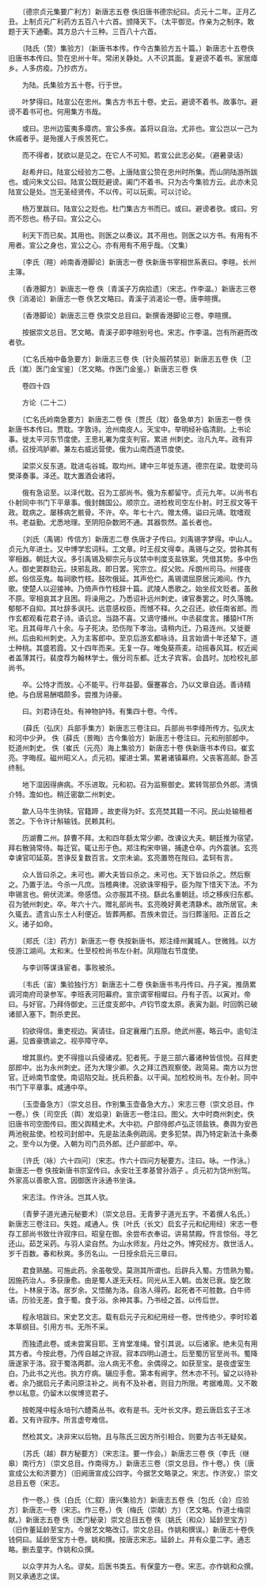 <!-- { "loadSidebar": true } -->
　　〔德宗贞元集要广利方〕新唐志五卷 佚旧唐书德宗纪曰。贞元十二年。正月乙丑。上制贞元广利药方五百八十六首。颁降天下。（太平御览。作亲为之制序。敢题于天下通衢。其方总六十三种。三百八十六首。

　　〔陆氏（贽）集验方〕（新唐书本传。作今古集验方五十篇。）新唐志十五卷佚旧唐书本传曰。贽在忠州十年。常闭关静处。人不识其面。复避谤不着书。家居瘴乡。人多疠疫。乃抄疠方。

　　为陆。氏集验方五十卷。行于世。

　　叶梦得曰。陆宣公在忠州。集古方书五十卷。史云。避谤不着书。故事尔。避谤不着书可也。何用集方书哉。

　　或曰。忠州边蛮夷多瘴疠。宣公多疾。盖将以自治。尤非也。宣公岂以一己为休戚者乎。是殆援人于疾苦死亡。

　　而不得者，犹欲以是见之。在它人不可知。若宣公此志必矣。（避暑录话）

　　赵希弁曰。陆宣公经验方二卷。上唐陆宣公贽在忠州时所集。而山阴陆游所跋也。或问朱文公曰。陆宣公既贬避谤。阖门不着书。只为古今集验方云。此亦未见陆宣公是处。岂无圣经贤传。不以传。可以玩索。可以讨论。

　　杨万里跋曰。陆宣公之贬也。杜门集古方书而已。或曰。避谤者欤。或曰。穷而不怨也。杨子曰。宣公之心。

　　利天下而已矣。其用也。则医之以奏议。其不用也。则医之以方书。有用有不用者。宣公之身也，宣公之心。亦有用有不用乎哉。（文集）

　　〔李氏（暄）岭南香港脚论〕新唐志一卷 佚新唐书宰相世系表曰。李暄。长州主簿。

　　〔香港脚方〕新唐志一卷 佚〔青溪子万病拾遗〕（宋志。作李温。）新唐志三卷 佚〔消渴论〕新唐志一卷 佚艺文略曰。青溪子消渴论一卷。唐李暄撰。

　　〔香港脚论〕新唐志三卷 佚崇文总目曰。新撰香港脚论三卷。李暄撰。

　　按据崇文总目。艺文略。青溪子即李暄别号也。宋志。作李温。岂有所避而改者欤。

　　〔亡名氏袖中备急要方〕新唐志三卷 佚〔针灸服药禁忌〕新唐志五卷 佚〔卫氏（嵩）医门金宝鉴〕（艺文略。作医门金鉴。）新唐志三卷 佚

　　卷四十四

　　方论（二十二）

　　〔亡名氏岭南急要方〕新唐志二卷 佚〔贾氏（耽）备急单方〕新唐志一卷 佚新唐书本传曰。贾耽。字敦诗。沧州南皮人。天宝中。举明经补临清尉。上书论事。徙太平河东节度使。王思礼署为度支判官。累进 州刺史。治凡九年。政有异绩。召授鸿胪卿。兼左右威远营使。俄为山南西道节度使。

　　梁崇义反东道。耽进屯谷城。取均州。建中三年徙东道。德宗在梁。耽使司马樊泽奏事。泽还。耽大置酒会诸将。

　　俄有急诏至。以泽代耽。召为工部尚书。俄为东都留守。贞元九年。以尚书右仆射同中书门下平章事。俄封魏国公。顺宗立。进检枚司空左仆射。时王叔文等干政。耽病之。屡移病乞骸骨。不许。卒。年七十六。赠太傅。谥曰元靖。耽嗜观书。老益勤。尤悉地理。至阴阳杂数罔不通。其器恢然。盖长者也。

　　〔刘氏（禹锡）传信方〕新唐志二卷 佚唐才子传曰。刘禹锡字梦得。中山人。贞元九年进士。又中博学宏词科。工文章。时王叔文得幸。禹锡与之交。尝称其有宰相器。朝廷大议。多引禹锡及柳宗元与议禁中判度支盐铁案。凭借其势。多中伤人。御史窦群劾云。挟邪乱政。即日罢。宪宗立。叔父败。斥朗州司马。州接夜郎。俗信巫鬼。每祠歌竹枝。鼓吹俄延。其声伧伫。禹锡谓屈原居沅湘间。作九歌。使楚人以迎接神。乃倚声作竹枝辞十篇。武陵人悉歌之。始坐叔文贬者。虽赦不原。宰相哀其才且困。将澡用之。乃悉诏补远州刺史。谏官奏罢之。时久落魄。郁郁不自抑。其吐辞多讽托。远意感权臣。而憾不释。久之召还。欲任南省郎。而作玄都观看花君子诗。语讥忿。当路不喜。又谪守播州。中丞裴度言。播猿HT所宅。且其母年八十余。与子死决。恐伤陛下孝治。请稍内迁。乃易连州。又徙夔州。后由和州刺史。入为主客郎中。至京后游玄都咏诗。且言始谪十年还辇下。道士种桃。其盛若霞。又十四年而来。无复一存。唯兔葵燕麦。动摇春风耳。权近闻者盖薄其行。裴度荐为翰林学士。俄分司东都。迁太子宾客。会昌时。加检校礼部尚书。

　　卒。公恃才而放。心不能平。行年益晏。偃蹇寡合。乃以文章自适。善诗精绝。与白居易酬唱颇多。尝推为诗豪。

　　曰。刘君诗在处。有神物护持。有集四十卷。今传。

　　〔薛氏（弘庆）兵部手集方〕新唐志三卷注曰。兵部尚书李绛所传方。弘庆太和河中少尹。 佚〔薛氏（景晦）古今集验方〕新唐志十卷注曰。元和刑部郎中。贬道州刺史。 佚〔崔氏（元亮）海上集验方〕新唐志十卷 佚新唐书本传曰。崔玄亮。字晦叔。磁州昭义人。贞元初。擢进士第。累暑诸镇幕府。父丧客高邮。卧苫终制。

　　地下湿因得痹病。不乐进取。元和初。召为监察御史。累转驾部负外郎。清慎介特。澹如也。稍迁密歙二州刺史。

　　歙人马牛生驹犊。官籍蹄 。故吏得为奸。玄亮焚其籍一不问。民山处输租者苦之。下令许计斛输钱。民赖其利。

　　历湖曹二州。辞曹不拜。太和四年繇太常少卿。改谏议大夫。朝廷推为宿望。拜右散骑常侍。每迁官。辄让形于色。郑注构宋申锡，捕逮仓卒。内外震骇。玄亮幸谏官叩延英。苦诤反复数百言。文宗未谕。玄亮置笏在陛曰。孟轲有言。

　　众人皆曰杀之。未可也。卿大夫皆曰杀之。未可也。天下皆曰杀之。然后察之。乃置于法。今杀一凡庶。当稽典律。况欲诛宰相乎。臣为陛下惜天下法。不为申锡言也。俯伏流涕。帝感悟。众亦服其不挠。繇此名重朝廷。顷之移疾归东都。召为虢州刺史。卒。年六十六。赠礼部尚书。玄亮晚好黄老清静术。故所居官。未久辄去。遗言山东士人利便近。皆葬两都。吾族未尝迁。当归葬滏阳。正首丘之义。诸子如命。

　　〔郑氏（注）药方〕新唐志一卷 佚按新唐书。郑注绛州翼城人。世微贱。以方伎游江湖间。太和末。仕至校检尚书左仆射。凤翔陇右节度使。

　　与李训等谋诛宦者。事败被杀。

　　〔韦氏（宙）集验独行方〕新唐志十二卷 佚新唐书韦丹传曰。丹子寅。推荫累调河南府司录参军。李班表河阳幕府。宣宗谓宰相墀曰。丹有子否。以寅对。帝曰。与好官。乃拜侍御史。三迁度支郎中。卢钧节度太原。表寅为副。时回鹘已破诸部入塞下。剽杀吏民。

　　钧欲得信。重吏视边。寅请往。自定襄雁门五原。绝武州塞。略云中。逾旬注遍。见酋豪镌谕之。视亭障守卒。

　　增其禀约。吏不得擅以兵侵诸戎。犯者死。于是三部六蕃诸种皆信悦。召拜吏部郎中。出为永州刺史。还为大理少卿。久之拜江西观察使。政简易。南方以为世官。迁岭南节度使。南诏陷交趾。抚兵积备。以干闻。加检校尚书。左仆射。同中书门下平章事。咸通中卒。

　　〔玉壶备急方〕（崇文总目。作别集玉壶备急大方。）宋志三卷（崇文总目。作一卷。）佚〔司空氏（舆）发焰录〕新唐志一卷注曰。图父。大中时商州刺史。佚旧唐书司空图传曰。图父舆精史术。大中初。户部侍郎卢弘正领盐铁。奏舆为安邑两池税盐使。检校司封郎中。先是盐法条例疏阔。吏多犯禁。舆乃特定新法十条奏之。至今以为便。入朝为司门员外郎。迁户部郎中。卒。

　　〔许氏（咏）六十四问〕（宋志。作六十四问方秘要方。注曰。咏。一作泳。）新唐志一卷 佚按新唐书宗室传曰。永安壮王孝基曾孙涵子 。贞元初为饶州别驾。外家高以善歌入宫。因御医许泳通书坐诛。

　　宋志注。作许泳。岂其人欤。

　　〔青萝子道光通元秘要术〕（崇文总目。无青萝子道光五字。不着撰人名氏。）新唐志三卷注曰。失姓。咸通人。佚〔叶氏（长文）启玄子元和纪用经〕宋志一卷 存工部尚书致仕许寂序曰。昭皇在御。余尝布衣奉诏。讲易禁殿。忤言惊俗。寻乞还山。茹芝采药。与羽人梁自然。为山水师友。丹灶之外。博究经方。救世活人。岁千百数。春和秋爽。多历名山。一日授余启元三章曰。

　　君食熟酪。可施此药。余虽敬受。莫测其所谓也。后辟兵入蜀。方悟熟为蜀。因施药治人。多获康愈。由是蜀人遂无夭枉。同光从王入朝。齿发已衰。旋乞致仕。卜林泉于洛。居岁余。又悟酪为洛。自洛人得药。起死者不可胜数。白牛师语。历验无差。食于蜀。食于浴。余神其事。乃书经之首。以传后世。

　　程永培跋曰。宋史艺文志。载有启元子元和纪用经一卷。世传绝少。李时珍着本草纲目。引用方书。无所不采。

　　而独遗此卷。或未尝寓目耶。王肯堂准绳。曾引其说。以后诸家。绝未见有用其方者。今按此卷。乃传自越之许寂。寂本四明山道士。后至蜀历官至尚书。蜀降唐遂家于洛。寂于蜀洛两郡。治人病无不愈。余偶得之。如获至宝。是夜虚室生白。乃此书之光也。执方疗病。辍应手愈。第本有阙字。然木亦不刊。留之以待补者。余乃据启元子素问原注补之。尚有不及补者。则目力所限。考据难周。又不敢参以私意。仍留木以俟博览君子。

　　按乾隆中程永培刊六醴斋丛书。收有是书。无叶长文序。题云唐启玄子王冰着。又有许寂序。所言虚夸难信。

　　然检其文。决非宋以后物。且与陈氏三因方所引相合。则要为古书无疑矣。

　　〔苏氏（越）群方秘要方〕（宋志注。要一作会。）新唐志三卷 佚〔李氏（继皋）南行方〕（崇文总目。作南得方。）新唐志三卷（崇文总目。作十卷。）佚〔唐宣成公太和济要方〕（旧阙唐宣成公四字。今据艺文略录之。宋志。作济安。）崇文总目五卷（宋志。

　　作一卷。）佚〔白氏（仁叙）唐兴集验方〕新唐志五卷 佚〔包氏（会）应验方〕新唐志一卷（宋志。作三卷。）佚〔梅氏（崇献）方〕（艺文略。作道士梅崇献。）新唐志五卷 佚〔医门秘录〕崇文总目五卷 佚〔姚氏（和众）延龄至宝方〕（旧作董延龄至宝方。今据艺文略改订。崇文总目。作姚和撰误。）新唐志十卷佚钱侗曰。延龄至宝方十卷。姚和撰。按唐志宋志。延龄上。并有众童二字。通志略。删去童字。作姚和众撰。

　　以众字并为人名。谬矣。后医书类五。有保童方一卷。宋志。亦作姚和众撰。则又承通志之误。

